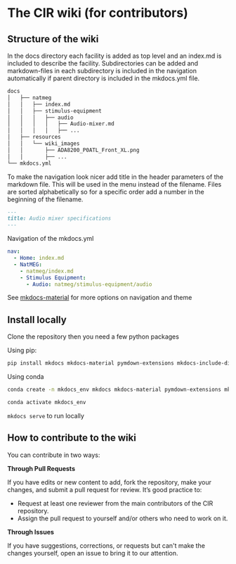 # The CIR wiki (for contributors)

## Structure of the wiki
In the docs directory each facility is added as top level and an index.md is included to describe the facility. Subdirectories can be added and markdown-files in each subdirectory is included in the navigation automatically if parent directory is included in the mkdocs.yml file.

```bash
docs
│   ├── natmeg
│   │   ├── index.md
│   │   ├── stimulus-equipment
│   │   │   ├── audio
│   │   │   │   ├── Audio-mixer.md
│   │   │   │   ├── ...
│   ├── resources
│   │   └── wiki_images
│   │       ├── ADA8200_P0ATL_Front_XL.png
│   │       ├── ...
└── mkdocs.yml
```

To make the navigation look nicer add title in the header parameters of the markdown file. This will be used in the menu instead of the filename. Files are sorted alphabetically so for a specific order add a number in the beginning of the filename.

```markdown
---
title: Audio mixer specifications
---
```

Navigation of the mkdocs.yml
```yml
nav:
  - Home: index.md
  - NatMEG: 
    - natmeg/index.md
    - Stimulus Equipment:
      - Audio: natmeg/stimulus-equipment/audio
```

See [mkdocs-material](https://squidfunk.github.io/mkdocs-material/) for more options on navigation and theme


## Install locally

Clone the repository then you need a few python packages

Using pip:
```bash
pip install mkdocs mkdocs-material pymdown-extensions mkdocs-include-dir-to-nav mkdocs-macros-plugin
```

Using conda
```bash
conda create -n mkdocs_env mkdocs mkdocs-material pymdown-extensions mkdocs-include-dir-to-nav mkdocs-macros-plugin

conda activate mkdocs_env

```

`mkdocs serve` to run locally

## How to contribute to the wiki
You can contribute in two ways:  

**Through Pull Requests**

If you have edits or new content to add, fork the repository, make your changes, and submit a pull request for review. It’s good practice to:  
- Request at least one reviewer from the main contributors of the CIR repository.  
- Assign the pull request to yourself and/or others who need to work on it.  

**Through Issues**

If you have suggestions, corrections, or requests but can't make the changes yourself, open an issue to bring it to our attention.  

